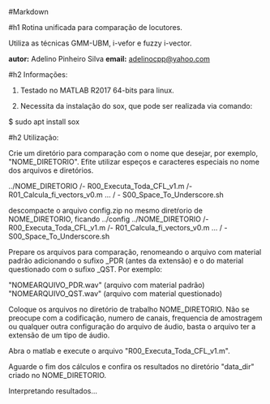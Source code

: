 #Markdown

#h1 Rotina unificada para comparação de locutores.

Utiliza as técnicas GMM-UBM, i-vefor e fuzzy i-vector.

__autor:__ Adelino Pinheiro Silva
__email:__ adelinocpp@yahoo.com

#h2 Informações: 

1. Testado no MATLAB R2017 64-bits para linux.

2. Necessita da instalação do sox, que pode ser realizada via comando:

$ sudo apt install sox

#h2 Utilização:

Crie um diretório para comparação com o nome que desejar, por exemplo, "NOME_DIRETORIO". Efite utilizar espeços e caracteres especiais no nome dos arquivos e diretórios.

../NOME_DIRETORIO
    /- R00_Executa_Toda_CFL_v1.m
    /- R01_Calcula_fi_vectors_v0.m
    ...
    / - S00_Space_To_Underscore.sh

descompacte o arquivo config.zip no mesmo diretŕorio de NOME_DIRETORIO, ficando
../config
../NOME_DIRETORIO
    /- R00_Executa_Toda_CFL_v1.m
    /- R01_Calcula_fi_vectors_v0.m
    ...
    / - S00_Space_To_Underscore.sh

Prepare os arquivos para comparação, renomeando o arquivo com material padrão adicionando o sufixo _PDR (antes da extensão) e o do material questionado com o sufixo _QST. Por exemplo:

"NOMEARQUIVO_PDR.wav" (arquivo com material padrão)
"NOMEARQUIVO_QST.wav" (arquivo com material questionado)

Coloque os arquivos no diretório de trabalho NOME_DIRETORIO. Não se preocupe com a codificação, numero de canais, frequencia de amostragem ou qualquer outra configuração do arquivo de áudio, basta o arquivo ter a extensão de um tipo de áudio.

Abra o matlab e execute o arquivo "R00_Executa_Toda_CFL_v1.m".

Aguarde o fim dos cálculos e confira os resultados no diretório "data_dir" criado no NOME_DIRETORIO.

Interpretando resultados...
